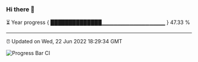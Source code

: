 ### Hi there 👋

⏳ Year progress { ██████████████▁▁▁▁▁▁▁▁▁▁▁▁▁▁▁▁ } 47.33 %

---

⏰ Updated on Wed, 22 Jun 2022 18:29:34 GMT

![Progress Bar CI](https://github.com/ZhaoGui/ZhaoGui/workflows/Progress%20Bar%20CI/badge.svg)
